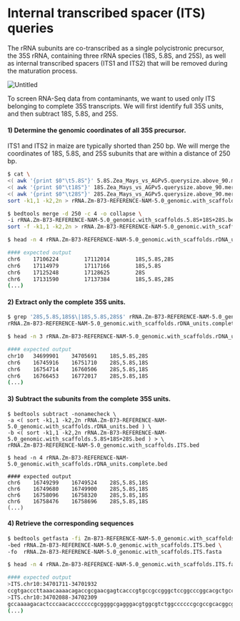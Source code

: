 # Internal transcribed spacer (ITS) queries

The rRNA subunits are co-transcribed as a single polycistronic precursor, the 35S rRNA, containing three rRNA species (18S, 5.8S, and 25S), as well as internal transcribed spacers (ITS1 and ITS2) that will be removed during the maturation process. 

![Untitled](https://github.com/user-attachments/assets/3d6f063c-ef3a-4c6e-83ba-fcd27b9eb754)

To screen RNA-Seq data from contaminants, we want to used only ITS belonging to complete 35S transcripts. We will first identify full 35S units, and then subtract 18S, 5.8S, and 25S.


#### 1) Determine the genomic coordinates of all 35S precursor.

ITS1 and ITS2 in maize are typically shorted than 250 bp.
We will merge the coordinates of 18S, 5.8S, and 25S subunits that are within a distance of 250 bp.

```bash
$ cat \
<( awk '{print $0"\t5.8S"}' 5.8S.Zea_Mays_vs_AGPv5.querysize.above_90.merged.bed) \
<( awk '{print $0"\t18S"}' 18S.Zea_Mays_vs_AGPv5.querysize.above_90.merged.bed) \
<( awk '{print $0"\t28S"}' 28S.Zea_Mays_vs_AGPv5.querysize.above_90.merged.bed) | cut -f 1-3,7 | \
sort -k1,1 -k2,2n > rRNA.Zm-B73-REFERENCE-NAM-5.0_genomic.with_scaffolds.5.8S+18S+28S.bed

$ bedtools merge -d 250 -c 4 -o collapse \
-i rRNA.Zm-B73-REFERENCE-NAM-5.0_genomic.with_scaffolds.5.8S+18S+28S.bed | \
sort -f -k1,1 -k2,2n > rRNA.Zm-B73-REFERENCE-NAM-5.0_genomic.with_scaffolds.rDNA_units.bed

$ head -n 4 rRNA.Zm-B73-REFERENCE-NAM-5.0_genomic.with_scaffolds.rDNA_units.bed

#### expected output
chr6    17106224        17112014        18S,5.8S,28S
chr6    17114979        17117166        18S,5.8S
chr6    17125248        17128625        28S
chr6    17131590        17137384        18S,5.8S,28S
(...)
```

#### 2) Extract only the complete 35S  units.

```bash
$ grep '28S,5.8S,18S$\|18S,5.8S,28S$' rRNA.Zm-B73-REFERENCE-NAM-5.0_genomic.with_scaffolds.rDNA_units.bed > \
rRNA.Zm-B73-REFERENCE-NAM-5.0_genomic.with_scaffolds.rDNA_units.complete.bed

$ head -n 3 rRNA.Zm-B73-REFERENCE-NAM-5.0_genomic.with_scaffolds.rDNA_units.complete.bed

#### expected output
chr10	34699901	34705691	18S,5.8S,28S
chr6	16745916	16751710	28S,5.8S,18S
chr6	16754714	16760506	28S,5.8S,18S
chr6	16766453	16772017	28S,5.8S,18S
(...)
```

#### 3) Subtract the subunits from the complete 35S  units.
```
$ bedtools subtract -nonamecheck \
-a <( sort -k1,1 -k2,2n rRNA.Zm-B73-REFERENCE-NAM-5.0_genomic.with_scaffolds.rDNA_units.bed ) \
-b <( sort -k1,1 -k2,2n rRNA.Zm-B73-REFERENCE-NAM-5.0_genomic.with_scaffolds.5.8S+18S+28S.bed ) > \
rRNA.Zm-B73-REFERENCE-NAM-5.0_genomic.with_scaffolds.ITS.bed

$ head -n 4 rRNA.Zm-B73-REFERENCE-NAM-5.0_genomic.with_scaffolds.rDNA_units.complete.bed

#### expected output
chr6	16749299	16749524	28S,5.8S,18S
chr6	16749680	16749900	28S,5.8S,18S
chr6	16758096	16758320	28S,5.8S,18S
chr6	16758476	16758696	28S,5.8S,18S
(...)
```

#### 4) Retrieve the corresponding sequences
```bash
$ bedtools getfasta -fi Zm-B73-REFERENCE-NAM-5.0_genomic.with_scaffolds.no_names.fasta \
-bed rRNA.Zm-B73-REFERENCE-NAM-5.0_genomic.with_scaffolds.ITS.bed \
-fo  rRNA.Zm-B73-REFERENCE-NAM-5.0_genomic.with_scaffolds.ITS.fasta

$ head -n 4 rRNA.Zm-B73-REFERENCE-NAM-5.0_genomic.with_scaffolds.ITS.fasta

#### expected output
>ITS.chr10:34701711-34701932
ccgtgacccttaaacaaaacagaccgcgaacgagtcacccgtgccgccgggctccggcccggcacgctgccccccccgaacctcccgcggggaaggggggggacgctaaaaagaacccacggcgccccgggcgccaaggaacaccagtactacctcctgccccgcggagcggtcggcccgccttccgctcccagggcagcggttacaccttaatcgacacg
>ITS.chr10:34702088-34702309
gccaaaagacactcccaacacccccccgcggggcgagggacgtggcgtctggccccccgcgccgcacggcgaggtgggccgaagcaggggctgccggcgaaccgcgccgggcgcagcacgtggtgggcgacatcaagttgttctcggtgcagcgtcccggcgcgcggccggccattcggccctaaggacccatcgagcgaccgagcttgccctcggaccgc
(...)
```

